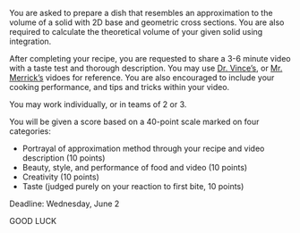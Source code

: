 <title> MasterChef Calculus 2021 </title>

You are asked to prepare a dish that resembles an approximation to the volume of a solid with 2D base and geometric cross sections. You are also required to calculate the theoretical volume of your given solid using integration.

After completing your recipe, you are requested to share a 3-6 minute video with a taste test and thorough description. You may use <a href="https://drive.google.com/file/d/1lgmIvdLAB8bP-I9BFeY5zqiO0uGjhP0V/view?usp=sharing">Dr. Vince’s</a>, or <a href="https://drive.google.com/file/d/1E3T25-3Uy4rBvck6k4NuuAfgNY9HRlTT/view?usp=sharing">Mr. Merrick’s</a> vidoes for reference. You are also encouraged to include your cooking performance, and tips and tricks within your video.

You may work individually, or in teams of 2 or 3.

You will be given a score based on a 40-point scale marked on four categories:
  * Portrayal of approximation method through your recipe and video description (10 points)
  * Beauty, style, and performance of food and video (10 points)
  * Creativity (10 points)
  * Taste (judged purely on your reaction to first bite, 10 points)

Deadline: Wednesday, June 2

GOOD LUCK
